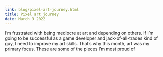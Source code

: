 ```yaml
---
link: blog/pixel-art-journey.html
title: Pixel art journey
date: March 3 2022
---
```

I’m frustrated with being mediocre at art and depending on others. If I’m going to be successful as a game developer and jack-of-all-trades kind of guy, I need to improve my art skills. That’s why this month, art was my primary focus. These are some of the pieces I’m most proud of